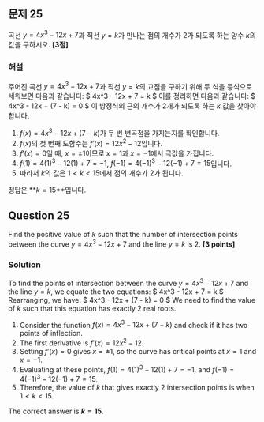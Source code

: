 ## 문제 25  
곡선 $y = 4x^3 - 12x + 7$과 직선 $y = k$가 만나는 점의 개수가 2가 되도록 하는 양수 $k$의 값을 구하시오. **[3점]**

### 해설  
주어진 곡선 $y = 4x^3 - 12x + 7$과 직선 $y = k$의 교점을 구하기 위해 두 식을 등식으로 세워보면 다음과 같습니다:
$
4x^3 - 12x + 7 = k
$
이를 정리하면 다음과 같습니다:
$
4x^3 - 12x + (7 - k) = 0
$
이 방정식의 근의 개수가 2개가 되도록 하는 $k$ 값을 찾아야 합니다.

1. $f(x) = 4x^3 - 12x + (7 - k)$가 두 번 변곡점을 가지는지를 확인합니다.
2. $f(x)$의 첫 번째 도함수는 $f'(x) = 12x^2 - 12$입니다.
3. $f'(x) = 0$일 때, $x = \pm 1$이므로 $x = 1$과 $x = -1$에서 극값을 가집니다.
4. $f(1) = 4(1)^3 - 12(1) + 7 = -1$, $f(-1) = 4(-1)^3 - 12(-1) + 7 = 15$입니다.
5. 따라서 $k$의 값은 $1 < k < 15$에서 점의 개수가 2가 됩니다.

정답은 **$k = 15$**입니다.

## Question 25  
Find the positive value of $k$ such that the number of intersection points between the curve $y = 4x^3 - 12x + 7$ and the line $y = k$ is 2. **[3 points]**

### Solution  
To find the points of intersection between the curve $y = 4x^3 - 12x + 7$ and the line $y = k$, we equate the two equations:
$
4x^3 - 12x + 7 = k
$
Rearranging, we have:
$
4x^3 - 12x + (7 - k) = 0
$
We need to find the value of $k$ such that this equation has exactly 2 real roots.

1. Consider the function $f(x) = 4x^3 - 12x + (7 - k)$ and check if it has two points of inflection.
2. The first derivative is $f'(x) = 12x^2 - 12$.
3. Setting $f'(x) = 0$ gives $x = \pm 1$, so the curve has critical points at $x = 1$ and $x = -1$.
4. Evaluating at these points, $f(1) = 4(1)^3 - 12(1) + 7 = -1$, and $f(-1) = 4(-1)^3 - 12(-1) + 7 = 15$.
5. Therefore, the value of $k$ that gives exactly 2 intersection points is when $1 < k < 15$.

The correct answer is **$k = 15$**.

